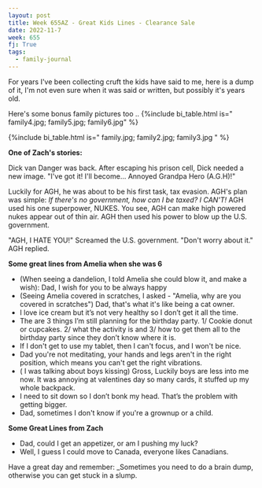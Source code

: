 ```yaml
---
layout: post
title: Week 655AZ - Great Kids Lines - Clearance Sale
date: 2022-11-7
week: 655
fj: True
tags:
  - family-journal
---
```


For years I've been collecting cruft the kids have said to me, here is a dump of it, I'm not even sure when it was said or written, but possibly it's years old.

Here's some bonus family pictures too ..
{%include bi_table.html is=" family4.jpg; family5.jpg; family6.jpg" %}

{%include bi_table.html is=" family.jpg; family2.jpg; family3.jpg " %}

**One of Zach's stories:**

Dick van Danger was back.
After escaping his prison cell, Dick needed a new image. "I've got it! I'll become... Annoyed Grandpa Hero (A.G.H)!"

Luckily for AGH, he was about to be his first task, tax evasion. AGH's plan was simple: _If there's no government, how can I be taxed? I CAN'T!_ AGH used his one superpower, NUKES. You see, AGH can make high powered nukes appear out of thin air. AGH then used his power to blow up the U.S. government.

"AGH, I HATE YOU!" Screamed the U.S. government.
"Don't worry about it." AGH replied.

**Some great lines from Amelia when she was 6**

- (When seeing a dandelion, I told Amelia she could blow it, and make a wish): Dad, I wish for you to be always happy
- (Seeing Amelia covered in scratches, I asked - "Amelia, why are you covered in scratches") Dad, that's what it's like being a cat owner.
- I love ice cream but it’s not very healthy so I don’t get it all the time.
- The are 3 things I’m still planning for the birthday party. 1/ Cookie donut or cupcakes. 2/ what the activity is and 3/ how to get them all to the birthday party since they don’t know where it is.
- If I don't get to use my tablet, then I can't focus, and I won't be nice.
- Dad you're not meditating, your hands and legs aren't in the right position, which means you can't get the right vibrations.
- ( I was talking about boys kissing) Gross, Luckily boys are less into me now. It was annoying at valentines day so many cards, it stuffed up my whole backpack.
- I need to sit down so I don’t bonk my head. That’s the problem with getting bigger.
- Dad, sometimes I don't know if you're a grownup or a child.

**Some Great Lines from Zach**

- Dad, could I get an appetizer, or am I pushing my luck?
- Well, I guess I could move to Canada, everyone likes Canadians.

Have a great day and remember: \_Sometimes you need to do a brain dump, otherwise you can get stuck in a slump.
